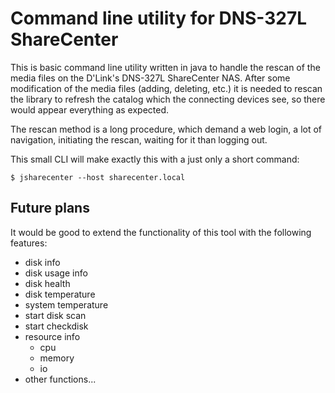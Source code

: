 # Command line utility for DNS-327L ShareCenter

This is basic command line utility written in java to handle the rescan
of the media files on the D'Link's DNS-327L ShareCenter NAS. After some
modification of the media files (adding, deleting, etc.) it is needed to
rescan the library to refresh the catalog which the connecting devices
see, so there would appear everything as expected.

The rescan method is a long procedure, which demand a web login, a lot of
navigation, initiating the rescan, waiting for it than logging out.

This small CLI will make exactly this with a just only a short command:

```shell
$ jsharecenter --host sharecenter.local
```

## Future plans

It would be good to extend the functionality of this tool with the following
features:

- disk info
- disk usage info
- disk health
- disk temperature
- system temperature
- start disk scan
- start checkdisk
- resource info
  - cpu
  - memory
  - io
- other functions...
